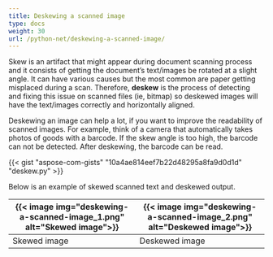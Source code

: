 ```yaml
---
title: Deskewing a scanned image
type: docs
weight: 30
url: /python-net/deskewing-a-scanned-image/
---
```


Skew is an artifact that might appear during document scanning process and it consists of getting the document’s text/images be rotated at a slight angle. It can have various causes but the most common are paper getting misplaced during a scan. Therefore, **deskew** is the process of detecting and fixing this issue on scanned files (ie, bitmap) so deskewed images will have the text/images correctly and horizontally aligned.

Deskewing an image can help a lot, if you want to improve the readability of scanned images. For example, think of a camera that automatically takes photos of goods with a barcode. If the skew angle is too high, the barcode can not be detected. After deskewing, the barcode can be read.

{{< gist "aspose-com-gists" "10a4ae814eef7b22d48295a8fa9d0d1d" "deskew.py" >}}

Below is an example of skewed scanned text and deskewed output.

| {{< image img="deskewing-a-scanned-image_1.png" alt="Skewed image">}} | {{< image img="deskewing-a-scanned-image_2.png" alt="Deskewed image">}} |
| ------------------------------------------------------- | ------------------------------------------------------- |
| Skewed image                                            | Deskewed image                                          |
